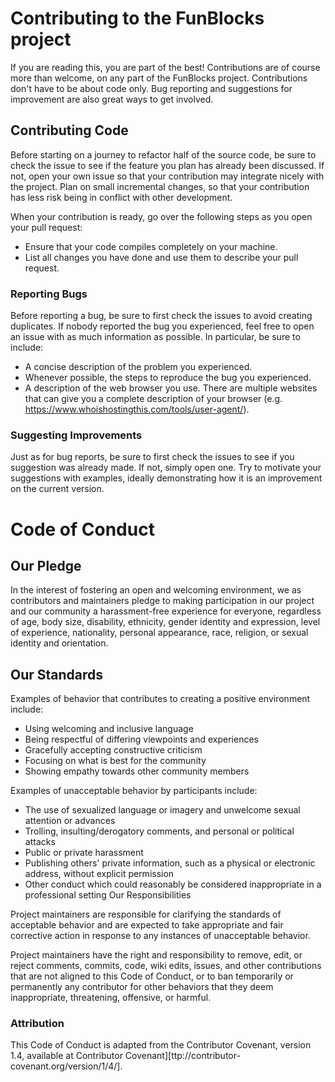 # Contributing to the FunBlocks project

If you are reading this, you are part of the best! Contributions are of course more than welcome, on any part of the FunBlocks project.
Contributions don't have to be about code only.
Bug reporting and suggestions for improvement are also great ways to get involved.

## Contributing Code

Before starting on a journey to refactor half of the source code, be sure to check the issue to see if the feature you plan has already been discussed.
If not, open your own issue so that your contribution may integrate nicely with the project.
Plan on small incremental changes, so that your contribution has less risk being in conflict with other development.

When your contribution is ready, go over the following steps as you open your pull request:

* Ensure that your code compiles completely on your machine.
* List all changes you have done and use them to describe your pull request.

### Reporting Bugs

Before reporting a bug, be sure to first check the issues to avoid creating duplicates.
If nobody reported the bug you experienced, feel free to open an issue with as much information as possible.
In particular, be sure to include:

* A concise description of the problem you experienced.
* Whenever possible, the steps to reproduce the bug you experienced.
* A description of the web browser you use.
  There are multiple websites that can give you a complete description of your browser (e.g. https://www.whoishostingthis.com/tools/user-agent/).

### Suggesting Improvements

Just as for bug reports, be sure to first check the issues to see if you suggestion was already made.
If not, simply open one.
Try to motivate your suggestions with examples, ideally demonstrating how it is an improvement on the current version.

# Code of Conduct

## Our Pledge

In the interest of fostering an open and welcoming environment, we as contributors and maintainers pledge to making participation in our project and our community a harassment-free experience for everyone, regardless of age, body size, disability, ethnicity, gender identity and expression, level of experience, nationality, personal appearance, race, religion, or sexual identity and orientation.

## Our Standards

Examples of behavior that contributes to creating a positive environment include:

* Using welcoming and inclusive language
* Being respectful of differing viewpoints and experiences
* Gracefully accepting constructive criticism
* Focusing on what is best for the community
* Showing empathy towards other community members

Examples of unacceptable behavior by participants include:

* The use of sexualized language or imagery and unwelcome sexual attention or advances
* Trolling, insulting/derogatory comments, and personal or political attacks
* Public or private harassment
* Publishing others' private information, such as a physical or electronic address, without explicit permission
* Other conduct which could reasonably be considered inappropriate in a professional setting
Our Responsibilities

Project maintainers are responsible for clarifying the standards of acceptable behavior and are expected to take appropriate and fair corrective action in response to any instances of unacceptable behavior.

Project maintainers have the right and responsibility to remove, edit, or reject comments, commits, code, wiki edits, issues, and other contributions that are not aligned to this Code of Conduct, or to ban temporarily or permanently any contributor for other behaviors that they deem inappropriate, threatening, offensive, or harmful.
### Attribution

This Code of Conduct is adapted from the Contributor Covenant, version 1.4, available at Contributor Covenant][ttp://contributor-covenant.org/version/1/4/].
